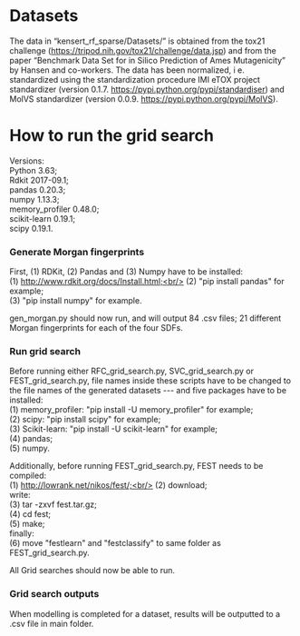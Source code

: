 # Datasets
The data in “kensert_rf_sparse/Datasets/” is obtained from the tox21 challenge (https://tripod.nih.gov/tox21/challenge/data.jsp) and from the paper “Benchmark Data Set for in Silico Prediction of Ames Mutagenicity” by Hansen and co-workers. The data has been normalized, i e. standardized using the standardization procedure IMI eTOX project standardizer (version 0.1.7. https://pypi.python.org/pypi/standardiser) and MolVS standardizer (version 0.0.9. https://pypi.python.org/pypi/MolVS).

# How to run the grid search
Versions:<br/>
Python 3.63;<br/>
Rdkit 2017-09.1;<br/>
pandas 0.20.3;<br/>
numpy 1.13.3;<br/>
memory_profiler 0.48.0;<br/>
scikit-learn 0.19.1;<br/>
scipy 0.19.1.<br/>

### Generate Morgan fingerprints
First, (1) RDKit, (2) Pandas and (3) Numpy have to be installed:<br/>
(1) http://www.rdkit.org/docs/Install.html;<br/>
(2) "pip install pandas" for example;<br/>
(3) "pip install numpy" for example.

gen_morgan.py should now run, and will output 84 .csv files; 21 different Morgan fingerprints for each of the four SDFs.

### Run grid search
Before running either RFC_grid_search.py, SVC_grid_search.py or FEST_grid_search.py, file names inside these scripts have to be changed to the file names of the generated datasets --- and five packages have to be installed:<br/>
(1) memory_profiler: "pip install -U memory_profiler" for example;<br/>
(2) scipy: "pip install scipy" for example;<br/>
(3) Scikit-learn: "pip install -U scikit-learn" for example;<br/>
(4) pandas;<br/>
(5) numpy.

Additionally, before running FEST_grid_search.py, FEST needs to be compiled:<br/>
(1) http://lowrank.net/nikos/fest/;<br/>
(2) download;<br/>
write:<br/>
(3) tar -zxvf fest.tar.gz;<br/>
(4) cd fest;<br/>
(5) make;<br/>
finally:<br/>
(6) move "festlearn" and "festclassify" to same folder as FEST_grid_search.py.

All Grid searches should now be able to run.

### Grid search outputs
When modelling is completed for a dataset, results will be outputted to a .csv file in main folder.

